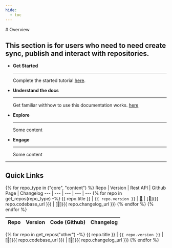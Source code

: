```yaml
---
hide:
  - toc
---
```

<div class="hero-header" markdown>
# Overview

## This section is for users who need to need create sync, publish and interact with repositories.



<div class="grid cards" markdown>

-   **Get Started**

    ---
    
    Complete the started tutorial [here](#).

    
-   **Understand the docs**
    
    ---

    Get familiar withhow to use this documentation works. [here](#)

- **Explore**

    ---

    Some content

- **Engage**

    ---

    Some content

</div>
</div>

---

## Quick Links


{% for repo_type in ("core", "content") %}
Repo | Version | Rest API | Github Page | Changelog
--- | --- | --- | --- | --- 
{% for repo in get_repos(repo_type) -%}
{{ repo.title }} | `{{ repo.version }}` | <a href="{{ repo.rest_api_url}}" target="_blank">:link:</a> | [:link:]({{ repo.codebase_url }}) | [:link:]({{ repo.changelog_url }})
{% endfor %}
{% endfor %}

Repo | Version | Code (Github) | Changelog
--- | --- | --- | --- 
{% for repo in get_repos("other") -%}
{{ repo.title }} | `{{ repo.version }}` | [:link:]({{ repo.codebase_url }}) | [:link:]({{ repo.changelog_url }})
{% endfor %}

